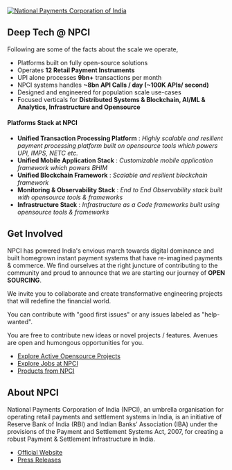[![ National Payments Corporation of India](https://raw.githubusercontent.com/npci/.github/main/profile/images/npci-org-banner.png)]() 

## Deep Tech @ NPCI
Following are some of the facts about the scale we operate, 
- Platforms built on fully open-source solutions
- Operates **12 Retail Payment Instruments**
- UPI alone processes **9bn+** transactions per month
- NPCI systems handles **~8bn API Calls / day (~100K APIs/ second)**
- Designed and engineered for population scale use-cases
- Focused verticals for **Distributed Systems & Blockchain, AI/ML & Analytics, Infrastructure and Opensource**

#### Platforms Stack at NPCI
- **Unified Transaction Processing Platform** : _Highly scalable and resilient payment processing platform built on opensource tools which powers UPI, IMPS, NETC etc._
- **Unified Mobile Application Stack** : _Customizable mobile application framework which powers BHIM_
- **Unified Blockchain Framework** : _Scalable and resilient blockchain framework_
- **Monitoring & Observability Stack** : _End to End Observability stack built with opensource tools & frameworks_
- **Infrastructure Stack** : _Infrastructure as a Code frameworks built using opensource tools & frameworks_ 

## Get Involved
NPCI has powered India's envious march towards digital dominance and built homegrown instant payment systems that have re-imagined payments & commerce. We find ourselves at the right juncture of contributing to the community and proud to announce that we are starting our journey of **OPEN SOURCING**.

We invite you to collaborate and create transformative engineering projects that will redefine the financial world. 

You can contribute with "good first issues" or any issues labeled as "help-wanted".

You are free to contribute new ideas or novel projects / features. Avenues are open and humongous opportunities for you.

- [Explore Active Opensource Projects](https://github.com/orgs/npci/repositories)
- [Explore Jobs at NPCI](https://www.npci.org.in/work-with-us/current-openings)
- [Products from NPCI](https://www.npci.org.in)

## About NPCI
National Payments Corporation of India (NPCI), an umbrella organisation for operating retail payments and settlement systems in India, is an initiative of Reserve Bank of India (RBI) and Indian Banks’ Association (IBA) under the provisions of the Payment and Settlement Systems Act, 2007, for creating a robust Payment & Settlement Infrastructure in India.

- [Official Website](https://www.npci.org.in)
- [Press Releases](https://www.npci.org.in/npci-in-news/press-releases)